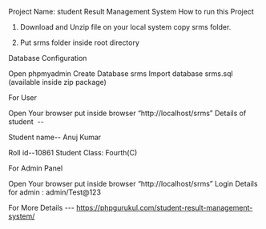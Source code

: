 Project Name: student Result Management System
How to run this Project

1. Download and Unzip file on your local system copy srms folder.

2. Put srms folder inside root directory

Database Configuration

Open phpmyadmin
Create Database srms
Import database srms.sql (available inside zip package)

For User

Open Your browser put inside browser “http://localhost/srms”
Details of student  --


Student name-- Anuj Kumar 


Roll id--10861
Student Class: Fourth(C)

For Admin Panel

Open Your browser put inside browser “http://localhost/srms”
Login Details for admin : admin/Test@123


For More Details --- https://phpgurukul.com/student-result-management-system/

